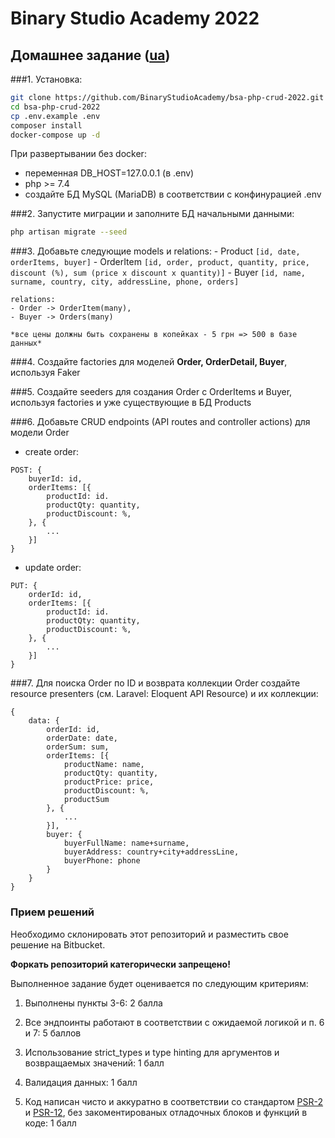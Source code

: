 # Binary Studio Academy 2022
## Домашнее задание ([ua](README_UA.md))

###1. Установка:
```bash
git clone https://github.com/BinaryStudioAcademy/bsa-php-crud-2022.git
cd bsa-php-crud-2022
cp .env.example .env
composer install
docker-compose up -d
```
При развертывании без docker:
 - переменная DB_HOST=127.0.0.1 (в .env)
 - php >= 7.4
 - создайте БД MySQL (MariaDB) в соответствии с конфинурацией .env

###2. Запустите миграции и заполните БД начальными данными:
```bash
php artisan migrate --seed
```
###3. Добавьте следующие models и relations:
    - Product `[id, date, orderItems, buyer]`
    - OrderItem `[id, order, product, quantity, price, discount (%), sum (price x discount x quantity)]`
    - Buyer `[id, name, surname, country, city, addressLine, phone, orders]`
    
    relations:
    - Order -> OrderItem(many), 
    - Buyer -> Orders(many)
    
    *все цены должны быть сохранены в копейках - 5 грн => 500 в базе данных*

###4. Создайте factories для моделей **Order, OrderDetail, Buyer**, используя Faker

###5. Создайте seeders для создания Order c OrderItems и Buyer, используя factories и уже существующие в БД Products

###6. Добавьте CRUD endpoints (API routes and controller actions) для модели Order

- create order:
```
POST: {
    buyerId: id,
    orderItems: [{
        productId: id.
        productQty: quantity,
        productDiscount: %,
    }, { 
        ...
    }]
}
```
- update order:
```
PUT: {
    orderId: id,
    orderItems: [{
        productId: id.
        productQty: quantity,
        productDiscount: %,
    }, { 
        ...
    }]
}
```

###7. Для поиска Order по ID и возврата коллекции Order создайте resource presenters (см. Laravel: Eloquent API Resource) и их коллекции: 
```
{ 
    data: {
        orderId: id,
        orderDate: date,
        orderSum: sum, 
        orderItems: [{
            productName: name,
            productQty: quantity,
            productPrice: price,
            productDiscount: %,
            productSum
        }, { 
            ... 
        }], 
        buyer: {
            buyerFullName: name+surname, 
            buyerAddress: country+city+addressLine,
            buyerPhone: phone
        }
    }
}
```

### Прием решений

Необходимо склонировать этот репозиторий и разместить свое решение на Bitbucket.

__Форкать репозиторий категорически запрещено!__

Выполненное задание будет оценивается по следующим критериям:

1) Выполнены пункты 3-6: 2 балла

2) Все эндпоинты работают в соответствии с ожидаемой логикой и п. 6 и 7: 5 баллов 

3) Использование strict_types и type hinting для аргументов и возвращаемых значений: 1 балл

4) Валидация данных: 1 балл

4) Код написан чисто и аккуратно в соответствии со стандартом [PSR-2](https://www.php-fig.org/psr/psr-2/) и [PSR-12](https://www.php-fig.org/psr/psr-12/), без закоментированых отладочных блоков и функций в коде: 1 балл
